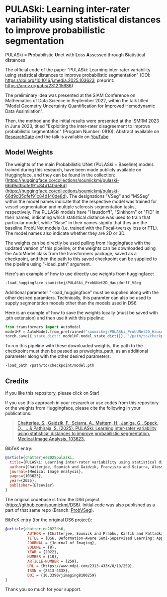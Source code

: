 # PULASki: Learning inter-rater variability using statistical distances to improve probabilistic segmentation
PULASki = **P**robabilistic **U**net with **L**oss **A**ssessed through **S**tatistical d**I**stances

The official code of the paper "PULASki: Learning inter-rater variability using statistical distances to improve probabilistic segmentation" (DOI: https://doi.org/10.1016/j.media.2025.103623, preprint: https://arxiv.org/abs/2312.15686)

The preliminary idea was presented at the SIAM Conference on Mathematics of Data Science in September 2022, within the talk titled "Model Geometry Uncertainty Quantification for Improved Hemodynamic Data Assimilation".

Then, the method and the initial results were presented at the ISMRM 2023 in June 2023, titled "Exploiting the inter-rater disagreement to improve probabilistic segmentation" (Program Number: 0810). Abstract available on [ResearchGate](https://www.researchgate.net/publication/370978766_Exploiting_the_inter-rater_disagreement_to_improve_probabilistic_segmentation) and the talk is available on [YouTube](https://www.youtube.com/watch?v=99ECgbWvME8) 

## Model Weights
The weights of the main Probabilistic UNet (PULASki + Baseline) models trained during this research, have been made publicly available on Huggingface, and they can be found in the collection: [https://huggingface.co/collections/soumickmj/pulaski-66d9d35dfef91c84d140de8d](https://huggingface.co/collections/soumickmj/pulaski-66d9d35dfef91c84d140de8d). The designations "VSeg" and "MSSeg" within the model names indicate that the respective model was trained for vessel segmentation and multiple sclerosis segmentation tasks, respectively. The PULASki models have "Hausdorff", "Sinkhorn" or "FID" in their names, indicating which statistical distance was used to train that particular model, while "Base" in their names signify that they are the baseline ProbUNet models (i.e. trained with the Focal-tversky loss or FTL). The model names also indicate whether they are 2D or 3D. 

The weights can be directly be used pulling from Huggingface with the updated version of this pipeline, or the weights can be downloaded using the AutoModel class from the transformers package, saved as a checkpoint, and then the path to this saved checkpoint can be supplied to the pipeline using "-load_path" argument.

Here's an example of how to use directly use weights from huggingface:
```bash
-load_huggingface soumickmj/PULASki_ProbUNet2D_Hausdorff_VSeg
```
Additional parameter "-load_huggingface" must be supplied along with the other desired paramters. Technically, this paramter can also be used to supply segmentation models other than the models used in DS6. 

Here is an example of how to save the weights locally (must be saved with .pth extension) and then use it with this pipeline:
```python
from transformers import AutoModel
modelHF = AutoModel.from_pretrained("soumickmj/PULASki_ProbUNet2D_Hausdorff_VSeg", trust_remote_code=True)
torch.save({'state_dict': modelHF.model.state_dict()}, "/path/to/checkpoint/model.pth")
```
To run this pipeline with these downloaded weights, the path to the checkpoint must then be passed as preweights_path, as an additional parameter along with the other desired parameters:
```bash
-load_path /path/to/checkpoint/model.pth
```

## Credits

If you like this repository, please click on Star!

If you use this approach in your research or use codes from this repository or the weights from Huggingface, please cite the following in your publications:

> [Chatterjee, S., Gaidzik, F., Sciarra, A., Mattern, H., Janiga, G., Speck, O., ... & Pathiraja, S. (2025). PULASki: Learning inter-rater variability using statistical distances to improve probabilistic segmentation. Medical Image Analysis, 103623.](https://authors.elsevier.com/a/1l5Ba4rfPmLeth)

BibTeX entry:

```bibtex
@article{chatterjee2025pulaski,
  title={PULASki: Learning inter-rater variability using statistical distances to improve probabilistic segmentation},
  author={Chatterjee, Soumick and Gaidzik, Franziska and Sciarra, Alessandro and Mattern, Hendrik and Janiga, G{\'a}bor and Speck, Oliver and N{\"u}rnberger, Andreas and Pathiraja, Sahani},
  journal={Medical Image Analysis},
  pages={103623},
  year={2025},
  publisher={Elsevier}
}

```

The original codebase is from the DS6 project (https://github.com/soumickmj/DS6). Initial code was also published as a part of that same repo (Branch: [ProbVSeg](https://github.com/soumickmj/DS6/tree/ProbVSeg)).

<!-- please cite the following in your publications: -->

<!-- > [Soumick Chatterjee, Kartik Prabhu, Mahantesh Pattadkal, Gerda Bortsova, Chompunuch Sarasaen, Florian Dubost, Hendrik Mattern, Marleen de Bruijne, Oliver Speck, Andreas Nürnberger: DS6, Deformation-aware Semi-supervised Learning: Application to Small Vessel Segmentation with Noisy Training Data (arXiv:2006.10802, June 2020)](https://arxiv.org/abs/2006.10802) -->

BibTeX entry (for the original DS6 project):

```bibtex
@article{chatterjee2022ds6,
          AUTHOR = {Chatterjee, Soumick and Prabhu, Kartik and Pattadkal, Mahantesh and Bortsova, Gerda and Sarasaen, Chompunuch and Dubost, Florian and Mattern, Hendrik and de Bruijne, Marleen and Speck, Oliver and Nürnberger, Andreas},
          TITLE = {DS6, Deformation-Aware Semi-Supervised Learning: Application to Small Vessel Segmentation with Noisy Training Data},
          JOURNAL = {Journal of Imaging},
          VOLUME = {8},
          YEAR = {2022},
          NUMBER = {10},
          ARTICLE-NUMBER = {259},
          URL = {https://www.mdpi.com/2313-433X/8/10/259},
          ISSN = {2313-433X},
          DOI = {10.3390/jimaging8100259}
}

```
Thank you so much for your support.

